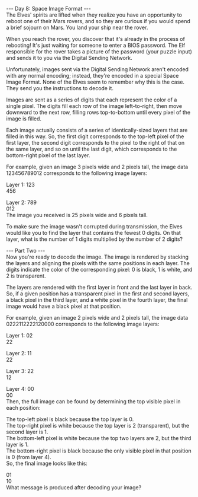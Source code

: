 --- Day 8: Space Image Format ---  
The Elves' spirits are lifted when they realize you have an opportunity to reboot one of their Mars rovers, and so they are curious if you would spend a brief sojourn on Mars. You land your ship near the rover.

When you reach the rover, you discover that it's already in the process of rebooting! It's just waiting for someone to enter a BIOS password. The Elf responsible for the rover takes a picture of the password (your puzzle input) and sends it to you via the Digital Sending Network.

Unfortunately, images sent via the Digital Sending Network aren't encoded with any normal encoding; instead, they're encoded in a special Space Image Format. None of the Elves seem to remember why this is the case. They send you the instructions to decode it.

Images are sent as a series of digits that each represent the color of a single pixel. The digits fill each row of the image left-to-right, then move downward to the next row, filling rows top-to-bottom until every pixel of the image is filled.

Each image actually consists of a series of identically-sized layers that are filled in this way. So, the first digit corresponds to the top-left pixel of the first layer, the second digit corresponds to the pixel to the right of that on the same layer, and so on until the last digit, which corresponds to the bottom-right pixel of the last layer.

For example, given an image 3 pixels wide and 2 pixels tall, the image data 123456789012 corresponds to the following image layers:  

Layer 1: 123  
         456  

Layer 2: 789  
         012  
The image you received is 25 pixels wide and 6 pixels tall.  

To make sure the image wasn't corrupted during transmission, the Elves would like you to find the layer that contains the fewest 0 digits. On that layer, what is the number of 1 digits multiplied by the number of 2 digits?

--- Part Two ---  
Now you're ready to decode the image. The image is rendered by stacking the layers and aligning the pixels with the same positions in each layer. The digits indicate the color of the corresponding pixel: 0 is black, 1 is white, and 2 is transparent.

The layers are rendered with the first layer in front and the last layer in back. So, if a given position has a transparent pixel in the first and second layers, a black pixel in the third layer, and a white pixel in the fourth layer, the final image would have a black pixel at that position.

For example, given an image 2 pixels wide and 2 pixels tall, the image data 0222112222120000 corresponds to the following image layers:

Layer 1: 02  
         22  

Layer 2: 11  
         22  

Layer 3: 22  
         12  

Layer 4: 00  
         00  
Then, the full image can be found by determining the top visible pixel in each position:  

The top-left pixel is black because the top layer is 0.  
The top-right pixel is white because the top layer is 2 (transparent), but the second layer is 1.  
The bottom-left pixel is white because the top two layers are 2, but the third layer is 1.  
The bottom-right pixel is black because the only visible pixel in that position is 0 (from layer 4).  
So, the final image looks like this:  

01  
10  
What message is produced after decoding your image?  
